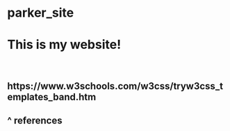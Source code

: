 # parker_site
<h1>This is my website!</h1>
<br>
<h2>https://www.w3schools.com/w3css/tryw3css_templates_band.htm</h2>
<h2>^ references
